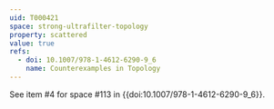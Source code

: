 ```yaml
---
uid: T000421
space: strong-ultrafilter-topology
property: scattered
value: true
refs:
  - doi: 10.1007/978-1-4612-6290-9_6
    name: Counterexamples in Topology
---
```

See item #4 for space #113 in {{doi:10.1007/978-1-4612-6290-9_6}}.
